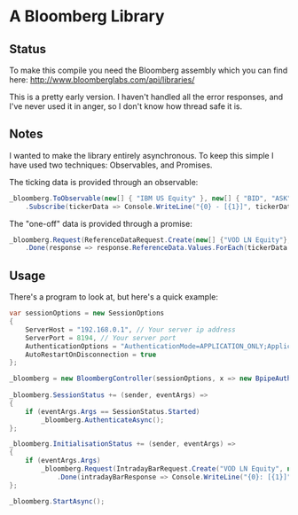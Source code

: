 # A Bloomberg Library

## Status

To make this compile you need the Bloomberg assembly which you can find here: http://www.bloomberglabs.com/api/libraries/

This is a pretty early version. I haven't handled all the error responses, and I've never used it in anger, so I don't know how thread safe it is.

## Notes

I wanted to make the library entirely asynchronous. To keep this simple I have used
two techniques: Observables, and Promises.

The ticking data is provided through an observable:

```cs
_bloomberg.ToObservable(new[] { "IBM US Equity" }, new[] { "BID", "ASK" })
    .Subscribe(tickerData => Console.WriteLine("{0} - [{1}]", tickerData.Ticker, string.Join(",", tickerData.Data.Select(x => string.Format("{0}: {1}", x.Key, x.Value)))));
```

The "one-off" data is provided through a promise:

```cs
_bloomberg.Request(ReferenceDataRequest.Create(new[] {"VOD LN Equity"}, new[] {"PX_LAST"}))
    .Done(response => response.ReferenceData.Values.ForEach(tickerData => Console.WriteLine("{0} - [{1}]", tickerData.Ticker, string.Join(",", tickerData.Data.Select(x => string.Format("{0}: {1}", x.Key, x.Value))))));
```

## Usage

There's a program to look at, but here's a quick example:

```cs
var sessionOptions = new SessionOptions
{
    ServerHost = "192.168.0.1", // Your server ip address
    ServerPort = 8194, // Your server port
    AuthenticationOptions = "AuthenticationMode=APPLICATION_ONLY;ApplicationAuthenticationType=APPNAME_AND_KEY;ApplicationName=XXXXXX", // Your server name
    AutoRestartOnDisconnection = true
};

_bloomberg = new BloombergController(sessionOptions, x => new BpipeAuthenticator(x));
            
_bloomberg.SessionStatus += (sender, eventArgs) =>
{
    if (eventArgs.Args == SessionStatus.Started)
        _bloomberg.AuthenticateAsync();
};

_bloomberg.InitialisationStatus += (sender, eventArgs) =>
{
    if (eventArgs.Args)
        _bloomberg.Request(IntradayBarRequest.Create("VOD LN Equity", new DateTime(2015, 10, 16, 9, 0, 0), new DateTime(2015, 10, 16, 12, 00, 0), EventType.BID, 60))
            .Done(intradayBarResponse => Console.WriteLine("{0}: [{1}]", intradayBarResponse.Ticker, string.Join(",", intradayBarResponse.IntradayBars.Select(intradayBar => string.Format("Open={0}, High={1}, Low={2}, Close={3}, Volume={4}, NumEvents={5}", intradayBar.Open, intradayBar.High, intradayBar.Low, intradayBar.Close, intradayBar.Volume, intradayBar.NumEvents)))));
};

_bloomberg.StartAsync();
```